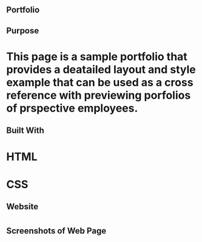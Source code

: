 ## Portfolio

## Purpose

# This page is a sample portfolio that provides a deatailed layout and style example that can be used as a cross reference with previewing porfolios of prspective employees.

## Built With

# HTML
# CSS

## Website

# 

## Screenshots of Web Page